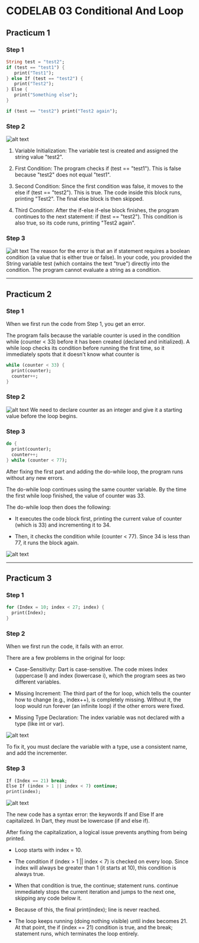 # CODELAB 03 Conditional And Loop

## Practicum 1
### Step 1

```dart
String test = "test2";
if (test == "test1") {
   print("Test1");
} else If (test == "test2") {
   print("Test2");
} Else {
   print("Something else");
}

if (test == "test2") print("Test2 again");
```
### Step 2

![alt text](img/prac1(1+2).png)

1. Variable Initialization: The variable test is created and assigned the string value "test2".

2. First Condition: The program checks if (test == "test1"). This is false because "test2" does not equal "test1".

3. Second Condition: Since the first condition was false, it moves to the else if (test == "test2"). This is true. The code inside this block runs, printing "Test2". The final else block is then skipped.

3. Third Condition: After the if-else if-else block finishes, the program continues to the next statement: if (test == "test2"). This condition is also true, so its code runs, printing "Test2 again".



### Step 3

![alt text](img/prac1(3).png)
The reason for the error is that an if statement requires a boolean condition (a value that is either true or false). In your code, you provided the String variable test (which contains the text "true") directly into the condition. The program cannot evaluate a string as a condition.

---
## Practicum 2
### Step 1
When we first run the code from Step 1, you get an error. 

The program fails because the variable counter is used in the condition while (counter < 33) before it has been created (declared and initialized). A while loop checks its condition before running the first time, so it immediately spots that it doesn't know what counter is

```dart
while (counter < 33) {
  print(counter);
  counter++;
}
```
### Step 2
![alt text](img/prac2(1+2).png)
We need to declare counter as an integer and give it a starting value before the loop begins.

### Step 3
```dart
do {
  print(counter);
  counter++;
} while (counter < 77);
```
After fixing the first part and adding the do-while loop, the program runs without any new errors.

The do-while loop continues using the same counter variable. By the time the first while loop finished, the value of counter was 33.

The do-while loop then does the following:
- It executes the code block first, printing the current value of counter (which is 33) and incrementing it to 34.

- Then, it checks the condition while (counter < 77). Since 34 is less than 77, it runs the block again.

![alt text](img/prac3(3).png)

---


## Practicum 3
### Step 1

```dart
for (Index = 10; index < 27; index) {
  print(Index);
}
```

### Step 2

When we first run the code, it fails with an error. 

There are a few problems in the original for loop:

- Case-Sensitivity: Dart is case-sensitive. The code mixes Index (uppercase I) and index (lowercase i), which the program sees as two different variables.

- Missing Increment: The third part of the for loop, which tells the counter how to change (e.g., index++), is completely missing. Without it, the loop would run forever (an infinite loop) if the other errors were fixed.

- Missing Type Declaration: The index variable was not declared with a type (like int or var).

![alt text](img/prac3(1+2).png)

To fix it, you must declare the variable with a type, use a consistent name, and add the incrementer.

### Step 3
```dart
If (Index == 21) break;
Else If (index > 1 || index < 7) continue;
print(index);
```

![alt text](img/prac3(3).png)

The new code has a syntax error: the keywords If and Else If are capitalized. In Dart, they must be lowercase (if and else if).

After fixing the capitalization, a logical issue prevents anything from being printed.

- Loop starts with index = 10.

- The condition if (index > 1 || index < 7) is checked on every loop. Since index will always be greater than 1 (it starts at 10), this condition is always true.

- When that condition is true, the continue; statement runs. continue immediately stops the current iteration and jumps to the next one, skipping any code below it.

- Because of this, the final print(index); line is never reached.

- The loop keeps running (doing nothing visible) until index becomes 21. At that point, the if (index == 21) condition is true, and the break; statement runs, which terminates the loop entirely.